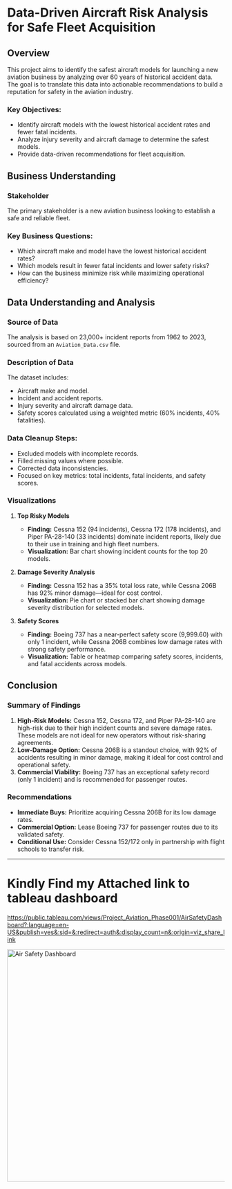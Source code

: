 # Data-Driven Aircraft Risk Analysis for Safe Fleet Acquisition

## Overview
This project aims to identify the safest aircraft models for launching a new aviation business by analyzing over 60 years of historical accident data. The goal is to translate this data into actionable recommendations to build a reputation for safety in the aviation industry.

### Key Objectives:
- Identify aircraft models with the lowest historical accident rates and fewer fatal incidents.
- Analyze injury severity and aircraft damage to determine the safest models.
- Provide data-driven recommendations for fleet acquisition.

## Business Understanding
### Stakeholder
The primary stakeholder is a new aviation business looking to establish a safe and reliable fleet.

### Key Business Questions:
- Which aircraft make and model have the lowest historical accident rates?
- Which models result in fewer fatal incidents and lower safety risks?
- How can the business minimize risk while maximizing operational efficiency?

## Data Understanding and Analysis
### Source of Data
The analysis is based on 23,000+ incident reports from 1962 to 2023, sourced from an `Aviation_Data.csv` file.

### Description of Data
The dataset includes:
- Aircraft make and model.
- Incident and accident reports.
- Injury severity and aircraft damage data.
- Safety scores calculated using a weighted metric (60% incidents, 40% fatalities).

### Data Cleanup Steps:
- Excluded models with incomplete records.
- Filled missing values where possible.
- Corrected data inconsistencies.
- Focused on key metrics: total incidents, fatal incidents, and safety scores.

### Visualizations
1. **Top Risky Models**  
   - **Finding:** Cessna 152 (94 incidents), Cessna 172 (178 incidents), and Piper PA-28-140 (33 incidents) dominate incident reports, likely due to their use in training and high fleet numbers.  
   - **Visualization:** Bar chart showing incident counts for the top 20 models.

2. **Damage Severity Analysis**  
   - **Finding:** Cessna 152 has a 35% total loss rate, while Cessna 206B has 92% minor damage—ideal for cost control.  
   - **Visualization:** Pie chart or stacked bar chart showing damage severity distribution for selected models.

3. **Safety Scores**  
   - **Finding:** Boeing 737 has a near-perfect safety score (9,999.60) with only 1 incident, while Cessna 206B combines low damage rates with strong safety performance.  
   - **Visualization:** Table or heatmap comparing safety scores, incidents, and fatal accidents across models.

## Conclusion
### Summary of Findings
1. **High-Risk Models:** Cessna 152, Cessna 172, and Piper PA-28-140 are high-risk due to their high incident counts and severe damage rates. These models are not ideal for new operators without risk-sharing agreements.
2. **Low-Damage Option:** Cessna 206B is a standout choice, with 92% of accidents resulting in minor damage, making it ideal for cost control and operational safety.
3. **Commercial Viability:** Boeing 737 has an exceptional safety record (only 1 incident) and is recommended for passenger routes.

### Recommendations
- **Immediate Buys:** Prioritize acquiring Cessna 206B for its low damage rates.
- **Commercial Option:** Lease Boeing 737 for passenger routes due to its validated safety.
- **Conditional Use:** Consider Cessna 152/172 only in partnership with flight schools to transfer risk.

---


# Kindly Find my Attached link to tableau dashboard

https://public.tableau.com/views/Project_Aviation_Phase001/AirSafetyDashboard?:language=en-US&publish=yes&:sid=&:redirect=auth&:display_count=n&:origin=viz_share_link

<img width="1302" height="537" alt="Air Safety Dashboard" src="https://github.com/user-attachments/assets/965162e2-a067-4e1c-9121-e212cd09f690" />




